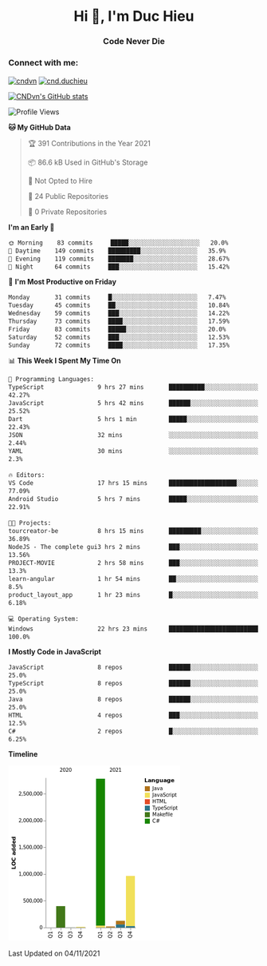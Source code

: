 <h1 align="center">Hi 👋, I'm Duc Hieu</h1>
<h3 align="center">Code Never Die</h3>

<h3 align="left">Connect with me:</h3>
<p align="left">
<a href="https://linkedin.com/in/cndvn" target="blank"><img align="center" src="https://img.shields.io/badge/LinkedIn-0077B5?style=for-the-badge&logo=linkedin&logoColor=white" alt="cndvn"/></a>
<a href="https://fb.com/cnd.duchieu" target="blank"><img align="center" src="https://img.shields.io/badge/Facebook-1877F2?style=for-the-badge&logo=facebook&logoColor=white" alt="cnd.duchieu"/></a>
</p>

[![CNDvn's GitHub stats](https://github-readme-stats.vercel.app/api?username=cndvn)](https://github.com/anuraghazra/github-readme-stats)

<!--START_SECTION:waka-->
![Profile Views](http://img.shields.io/badge/Profile%20Views-0-blue)

**🐱 My GitHub Data** 

> 🏆 391 Contributions in the Year 2021
 > 
> 📦 86.6 kB Used in GitHub's Storage 
 > 
> 🚫 Not Opted to Hire
 > 
> 📜 24 Public Repositories 
 > 
> 🔑 0 Private Repositories  
 > 
**I'm an Early 🐤** 

```text
🌞 Morning    83 commits     █████░░░░░░░░░░░░░░░░░░░░   20.0% 
🌆 Daytime    149 commits    █████████░░░░░░░░░░░░░░░░   35.9% 
🌃 Evening    119 commits    ███████░░░░░░░░░░░░░░░░░░   28.67% 
🌙 Night      64 commits     ███░░░░░░░░░░░░░░░░░░░░░░   15.42%

```
📅 **I'm Most Productive on Friday** 

```text
Monday       31 commits     █░░░░░░░░░░░░░░░░░░░░░░░░   7.47% 
Tuesday      45 commits     ██░░░░░░░░░░░░░░░░░░░░░░░   10.84% 
Wednesday    59 commits     ███░░░░░░░░░░░░░░░░░░░░░░   14.22% 
Thursday     73 commits     ████░░░░░░░░░░░░░░░░░░░░░   17.59% 
Friday       83 commits     █████░░░░░░░░░░░░░░░░░░░░   20.0% 
Saturday     52 commits     ███░░░░░░░░░░░░░░░░░░░░░░   12.53% 
Sunday       72 commits     ████░░░░░░░░░░░░░░░░░░░░░   17.35%

```


📊 **This Week I Spent My Time On** 

```text
💬 Programming Languages: 
TypeScript               9 hrs 27 mins       ██████████░░░░░░░░░░░░░░░   42.27% 
JavaScript               5 hrs 42 mins       ██████░░░░░░░░░░░░░░░░░░░   25.52% 
Dart                     5 hrs 1 min         █████░░░░░░░░░░░░░░░░░░░░   22.43% 
JSON                     32 mins             ░░░░░░░░░░░░░░░░░░░░░░░░░   2.44% 
YAML                     30 mins             ░░░░░░░░░░░░░░░░░░░░░░░░░   2.3%

🔥 Editors: 
VS Code                  17 hrs 15 mins      ███████████████████░░░░░░   77.09% 
Android Studio           5 hrs 7 mins        █████░░░░░░░░░░░░░░░░░░░░   22.91%

🐱‍💻 Projects: 
tourcreator-be           8 hrs 15 mins       █████████░░░░░░░░░░░░░░░░   36.89% 
NodeJS - The complete gui3 hrs 2 mins        ███░░░░░░░░░░░░░░░░░░░░░░   13.56% 
PROJECT-MOVIE            2 hrs 58 mins       ███░░░░░░░░░░░░░░░░░░░░░░   13.3% 
learn-angular            1 hr 54 mins        ██░░░░░░░░░░░░░░░░░░░░░░░   8.5% 
product_layout_app       1 hr 23 mins        █░░░░░░░░░░░░░░░░░░░░░░░░   6.18%

💻 Operating System: 
Windows                  22 hrs 23 mins      █████████████████████████   100.0%

```

**I Mostly Code in JavaScript** 

```text
JavaScript               8 repos             ██████░░░░░░░░░░░░░░░░░░░   25.0% 
TypeScript               8 repos             ██████░░░░░░░░░░░░░░░░░░░   25.0% 
Java                     8 repos             ██████░░░░░░░░░░░░░░░░░░░   25.0% 
HTML                     4 repos             ███░░░░░░░░░░░░░░░░░░░░░░   12.5% 
C#                       2 repos             █░░░░░░░░░░░░░░░░░░░░░░░░   6.25%

```


**Timeline**

![Chart not found](https://raw.githubusercontent.com/CNDvn/CNDvn/main/charts/bar_graph.png) 


 Last Updated on 04/11/2021
<!--END_SECTION:waka-->
